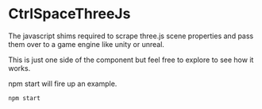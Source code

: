 # CtrlSpaceThreeJs
The javascript shims required to scrape three.js scene properties and pass them over to a game engine like unity or unreal.


This is just one side of the component but feel free to explore to see how it works. 

npm start will fire up an example. 

```
npm start

```
